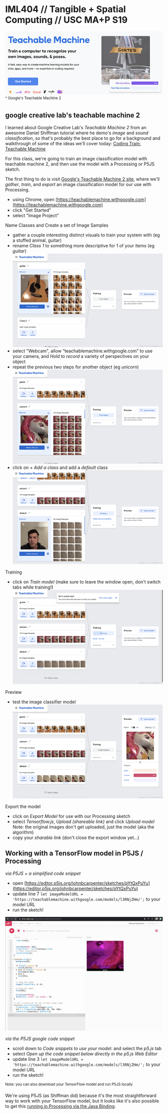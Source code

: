 # IML404 // Tangible + Spatial Computing // USC MA+P S19   

![teachable machine](https://github.com/johnbcarpenter/USC_IML404_IMAGES/blob/master/images/ML_TM2.png)  
<sup>^ Google's Teachable Machine 2 </sup>

## google creative lab's teachable machine 2 
I learned about Google Creative Lab's _Teachable Machine 2_ from an awesome Daniel Shiffman tutorial where he demo's _image_ and _sound classification_, so that's probably the best place to go for a background and walkthrough of some of the ideas we'll cover today: [Coding Train: Teachable Machine](https://thecodingtrain.com/TeachableMachine/index.html)

For this class, we're going to train an image classification model with teachable machine 2, and then use the model with a Processing or P5JS sketch.

The first thing to do is visit [Google's Teachable Machine 2 site](https://teachablemachine.withgoogle.com), where we'll _gather_, _train_, and _export_ an image classification model for our use with Processing.
- using Chrome, open [https://teachablemachine.withgoogle.com](https://teachablemachine.withgoogle.com)
- click "Get Started"
- select "Image Project"

Name Classes and Create a set of Image Samples 
- gather a couple interesting distinct visuals to train your system with (eg a stuffed animal, guitar)
- rename _Class 1_ to something more descriptive for 1 of your items (eg _guitar_)
![teachable machine](https://github.com/johnbcarpenter/USC_IML404_IMAGES/blob/master/images/ML_TM2_step02.png)  
- select "Webcam", allow “teachablemachine.withgoogle.com” to use your camera, and _Hold to record_ a variety of perspectives on your object
- repeat the previous two steps for another object (eg _unicorn_)
![teachable machine](https://github.com/johnbcarpenter/USC_IML404_IMAGES/blob/master/images/ML_TM2_step03.png)  
- click on _+ Add a class_ and add a _default_ class
![teachable machine](https://github.com/johnbcarpenter/USC_IML404_IMAGES/blob/master/images/ML_TM2_step04.png)  

Training
- click on _Train model_ (make sure to leave the window open, don't switch tabs while training!)
![teachable machine](https://github.com/johnbcarpenter/USC_IML404_IMAGES/blob/master/images/ML_TM2_step05.png)  

Preview
- test the image classifier model
![teachable machine](https://github.com/johnbcarpenter/USC_IML404_IMAGES/blob/master/images/ML_TM2_step06.png)  

Export the model
- click on _Export Model_ for use with our Processing sketch
- select _Tensorflow.js_, _Upload (shareable link)_ and click _Upload model_ Note: the original images don't get uploaded, just the model (aka the algorithm)
- copy your _sharable link_ (don't close the export window yet...)

## Working with a TensorFlow model in P5JS / Processing
_via P5JS + a simplified code snippet_
- open [https://editor.p5js.org/johnbcarpenter/sketches/pYtQxPuYu](https://editor.p5js.org/johnbcarpenter/sketches/pYtQxPuYu)
- update line 7 `let imageModelURL = 'https://teachablemachine.withgoogle.com/models/l3RNjZHm/';` to your model URL
- run the sketch!

![teachable machine](https://github.com/johnbcarpenter/USC_IML404_IMAGES/blob/master/images/ML_TM2_step07.png)  

_via the P5JS google code snippet_
- scroll down to _Code snippets to use your model:_ and select the _p5.js_ tab
- select _Open up the code snippet below directly in the p5.js Web Editor_
- update line 3 `let imageModelURL = 'https://teachablemachine.withgoogle.com/models/l3RNjZHm/';` to your model URL
- run the sketch!

<sup>Note: you can also download your TensorFlow model and run P5JS locally </sup>

We're using P5JS (as Shiffman did) because it's the most straightforward way to work with your TensorFlow model, but it looks like it's also possible to get this [running in Processing via the Java Binding](http://www.magicandlove.com/blog/2017/04/14/tensorflow-in-processing/).

